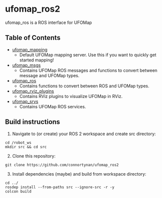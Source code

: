 # ufomap_ros2
ufomap_ros is a ROS interface for UFOMap

## Table of Contents
* [ufomap_mapping](https://github.com/UnknownFreeOccupied/ufomap/tree/master/ufomap_ros/ufomap_mapping)
  * Default UFOMap mapping server. Use this if you want to quickly get started mapping!
* [ufomap_msgs](https://github.com/UnknownFreeOccupied/ufomap/tree/master/ufomap_ros/ufomap_msgs)
  * Contains UFOMap ROS messages and functions to convert between message and UFOMap types.
* [ufomap_ros](https://github.com/UnknownFreeOccupied/ufomap/tree/master/ufomap_ros/ufomap_ros)
  * Contains functions to convert between ROS and UFOMap types.
* [ufomap_rviz_plugins](https://github.com/UnknownFreeOccupied/ufomap/tree/master/ufomap_ros/ufomap_rviz_plugins)
  * Contains RViz plugins to visualize UFOMap in RViz.
* [ufomap_srvs](https://github.com/UnknownFreeOccupied/ufomap/tree/master/ufomap_ros/ufomap_srvs)
  * Contains UFOMap ROS services.

## Build instructions
1. Navigate to (or create) your ROS 2 workspace and create src directory:

```
cd /robot_ws
mkdir src && cd src
```

2. Clone this repository:

`git clone https://github.com/connortynan/ufomap_ros2`

3. Install dependencies (maybe) and build from workspace directory:
```
cd ../
rosdep install --from-paths src --ignore-src -r -y
colcon build
   ```
